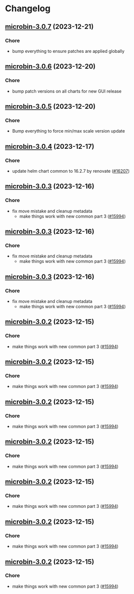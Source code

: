 # Changelog



## [microbin-3.0.7](https://github.com/truecharts/charts/compare/microbin-3.0.6...microbin-3.0.7) (2023-12-21)

### Chore

- bump everything to ensure patches are applied globally
  
  


## [microbin-3.0.6](https://github.com/truecharts/charts/compare/microbin-3.0.5...microbin-3.0.6) (2023-12-20)

### Chore

- bump patch versions on all charts for new GUI release
  
  


## [microbin-3.0.5](https://github.com/truecharts/charts/compare/microbin-3.0.4...microbin-3.0.5) (2023-12-20)

### Chore

- Bump everything to force min/max scale version update
  
  


## [microbin-3.0.4](https://github.com/truecharts/charts/compare/microbin-3.0.3...microbin-3.0.4) (2023-12-17)

### Chore

- update helm chart common to 16.2.7 by renovate ([#16207](https://github.com/truecharts/charts/issues/16207))
  
  


## [microbin-3.0.3](https://github.com/truecharts/charts/compare/microbin-2.0.13...microbin-3.0.3) (2023-12-16)

### Chore

- fix move mistake and cleanup metadata
  - make things work with new common part 3 ([#15994](https://github.com/truecharts/charts/issues/15994))
  
  


## [microbin-3.0.3](https://github.com/truecharts/charts/compare/microbin-2.0.13...microbin-3.0.3) (2023-12-16)

### Chore

- fix move mistake and cleanup metadata
  - make things work with new common part 3 ([#15994](https://github.com/truecharts/charts/issues/15994))
  
  


## [microbin-3.0.3](https://github.com/truecharts/charts/compare/microbin-2.0.13...microbin-3.0.3) (2023-12-16)

### Chore

- fix move mistake and cleanup metadata
  - make things work with new common part 3 ([#15994](https://github.com/truecharts/charts/issues/15994))
  
  


## [microbin-3.0.2](https://github.com/truecharts/charts/compare/microbin-2.0.13...microbin-3.0.2) (2023-12-15)

### Chore

- make things work with new common part 3 ([#15994](https://github.com/truecharts/charts/issues/15994))
  
  


## [microbin-3.0.2](https://github.com/truecharts/charts/compare/microbin-2.0.13...microbin-3.0.2) (2023-12-15)

### Chore

- make things work with new common part 3 ([#15994](https://github.com/truecharts/charts/issues/15994))
  
  


## [microbin-3.0.2](https://github.com/truecharts/charts/compare/microbin-2.0.13...microbin-3.0.2) (2023-12-15)

### Chore

- make things work with new common part 3 ([#15994](https://github.com/truecharts/charts/issues/15994))
  
  


## [microbin-3.0.2](https://github.com/truecharts/charts/compare/microbin-2.0.13...microbin-3.0.2) (2023-12-15)

### Chore

- make things work with new common part 3 ([#15994](https://github.com/truecharts/charts/issues/15994))
  
  


## [microbin-3.0.2](https://github.com/truecharts/charts/compare/microbin-2.0.13...microbin-3.0.2) (2023-12-15)

### Chore

- make things work with new common part 3 ([#15994](https://github.com/truecharts/charts/issues/15994))
  
  


## [microbin-3.0.2](https://github.com/truecharts/charts/compare/microbin-2.0.13...microbin-3.0.2) (2023-12-15)

### Chore

- make things work with new common part 3 ([#15994](https://github.com/truecharts/charts/issues/15994))
  
  


## [microbin-3.0.2](https://github.com/truecharts/charts/compare/microbin-2.0.13...microbin-3.0.2) (2023-12-15)

### Chore

- make things work with new common part 3 ([#15994](https://github.com/truecharts/charts/issues/15994))
  
  